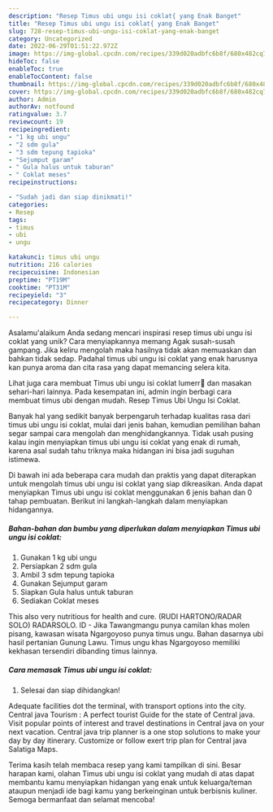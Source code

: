 ```yaml
---
description: "Resep Timus ubi ungu isi coklat{ yang Enak Banget"
title: "Resep Timus ubi ungu isi coklat{ yang Enak Banget"
slug: 728-resep-timus-ubi-ungu-isi-coklat-yang-enak-banget
category: Uncategorized
date: 2022-06-29T01:51:22.972Z
image: https://img-global.cpcdn.com/recipes/339d020adbfc6b8f/680x482cq70/timus-ubi-ungu-isi-coklat-foto-resep-utama.jpg
hideToc: false
enableToc: true
enableTocContent: false
thumbnail: https://img-global.cpcdn.com/recipes/339d020adbfc6b8f/680x482cq70/timus-ubi-ungu-isi-coklat-foto-resep-utama.jpg
cover: https://img-global.cpcdn.com/recipes/339d020adbfc6b8f/680x482cq70/timus-ubi-ungu-isi-coklat-foto-resep-utama.jpg
author: Admin
authorAv: notfound
ratingvalue: 3.7
reviewcount: 19
recipeingredient:
- "1 kg ubi ungu"
- "2 sdm gula"
- "3 sdm tepung tapioka"
- "Sejumput garam"
- " Gula halus untuk taburan"
- " Coklat meses"
recipeinstructions:

- "Sudah jadi dan siap dinikmati!"
categories:
- Resep
tags:
- timus
- ubi
- ungu

katakunci: timus ubi ungu 
nutrition: 216 calories
recipecuisine: Indonesian
preptime: "PT19M"
cooktime: "PT31M"
recipeyield: "3"
recipecategory: Dinner

---
```



Asalamu'alaikum Anda sedang mencari inspirasi resep timus ubi ungu isi coklat yang unik? Cara menyiapkannya memang Agak susah-susah gampang. Jika keliru mengolah maka hasilnya tidak akan memuaskan dan bahkan tidak sedap. Padahal timus ubi ungu isi coklat yang enak harusnya kan punya aroma dan cita rasa yang dapat memancing selera kita.


Lihat juga cara membuat Timus ubi ungu isi coklat lumerr🤎 dan masakan sehari-hari lainnya. Pada kesempatan ini, admin ingin berbagi cara membuat timus ubi dengan mudah. Resep Timus Ubi Ungu Isi Coklat.

Banyak hal yang sedikit banyak berpengaruh terhadap kualitas rasa dari timus ubi ungu isi coklat, mulai dari jenis bahan, kemudian pemilihan bahan segar sampai cara mengolah dan menghidangkannya. Tidak usah pusing kalau ingin menyiapkan timus ubi ungu isi coklat yang enak di rumah, karena asal sudah tahu triknya maka hidangan ini bisa jadi suguhan istimewa.


Di bawah ini ada beberapa cara mudah dan praktis yang dapat diterapkan untuk mengolah timus ubi ungu isi coklat yang siap dikreasikan. Anda dapat menyiapkan Timus ubi ungu isi coklat menggunakan 6 jenis bahan dan 0 tahap pembuatan. Berikut ini langkah-langkah dalam menyiapkan hidangannya.

<!--inarticleads1-->

##### Bahan-bahan dan bumbu yang diperlukan dalam menyiapkan Timus ubi ungu isi coklat:

1. Gunakan 1 kg ubi ungu
1. Persiapkan 2 sdm gula
1. Ambil 3 sdm tepung tapioka
1. Gunakan Sejumput garam
1. Siapkan  Gula halus untuk taburan
1. Sediakan  Coklat meses


This also very nutritious for health and cure. (RUDI HARTONO/RADAR SOLO) RADARSOLO. ID - Jika Tawangmangu punya camilan khas molen pisang, kawasan wisata Ngargoyoso punya timus ungu. Bahan dasarnya ubi hasil pertanian Gunung Lawu. Timus ungu khas Ngargoyoso memiliki kekhasan tersendiri dibanding timus lainnya. 

<!--inarticleads2-->

##### Cara memasak Timus ubi ungu isi coklat:


1. Selesai dan siap dihidangkan!

Adequate facilities dot the terminal, with transport options into the city. Central java Tourism : A perfect tourist Guide for the state of Central java. Visit popular points of interest and travel destinations in Central java on your next vacation. Central java trip planner is a one stop solutions to make your day by day itinerary. Customize or follow exert trip plan for Central java Salatiga Maps. 

Terima kasih telah membaca resep yang kami tampilkan di sini. Besar harapan kami, olahan Timus ubi ungu isi coklat yang mudah di atas dapat membantu kamu menyiapkan hidangan yang enak untuk keluarga/teman ataupun menjadi ide bagi kamu yang berkeinginan untuk berbisnis kuliner. Semoga bermanfaat dan selamat mencoba!

